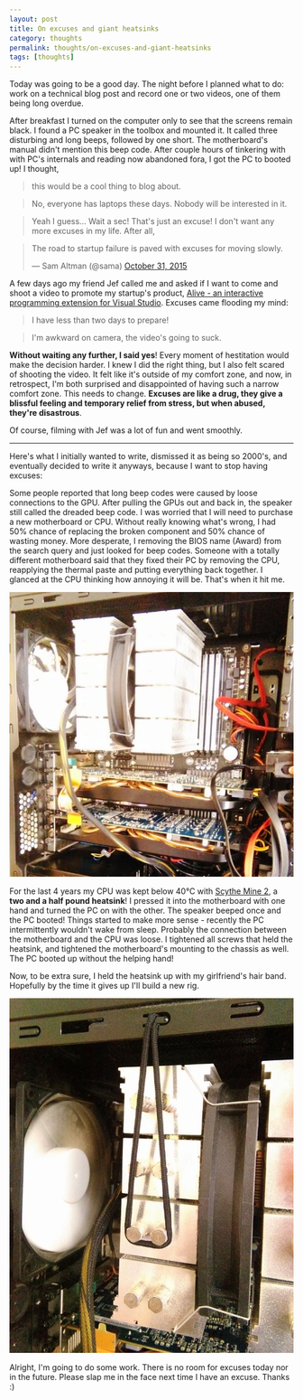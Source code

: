 ```yaml
---
layout: post
title: On excuses and giant heatsinks
category: thoughts
permalink: thoughts/on-excuses-and-giant-heatsinks
tags: [thoughts]
---
```


Today was going to be a good day. The night before I planned what to do: work on a technical blog post and record one or two videos, one of them being long overdue.

After breakfast I turned on the computer only to see that the screens remain black. I found a PC speaker in the toolbox and mounted it. It called three disturbing and long beeps, followed by one short.
The motherboard's manual didn't mention this beep code. After couple hours of tinkering with with PC's internals and reading now abandoned fora, I got the PC to booted up! I thought,

> this would be a cool thing to blog about.

> No, everyone has laptops these days. Nobody will be interested in it.

> Yeah I guess... Wait a sec! That's just an excuse! I don't want any more excuses in my life. After all,

<blockquote class="twitter-tweet" lang="en"><p lang="en" dir="ltr">The road to startup failure is paved with excuses for moving slowly.</p>&mdash; Sam Altman (@sama) <a href="https://twitter.com/sama/status/660252065864663041">October 31, 2015</a></blockquote>
<script async src="//platform.twitter.com/widgets.js" charset="utf-8"></script>


A few days ago my friend Jef called me and asked if I want to come and shoot a video to promote my startup's product, [Alive - an interactive programming extension for Visual Studio](http://comealive.io/).
Excuses came flooding my mind:

> I have less than two days to prepare!

> I'm awkward on camera, the video's going to suck.

**Without waiting any further, I said yes**! Every moment of hestitation would make the decision harder. I knew I did the right thing, but I also felt scared of shooting the video. It felt like it's outside of my comfort zone, and now, in retrospect, I'm both surprised and disappointed of having such a narrow comfort zone. This needs to change. **Excuses are like a drug, they give a blissful feeling and temporary relief from stress, but when abused, they're disastrous**. 

Of course, filming with Jef was a lot of fun and went smoothly.

***

Here's what I initially wanted to write, dismissed it as being so 2000's, and eventually decided to write it anyways, because I want to stop having excuses:

Some people reported that long beep codes were caused by loose connections to the GPU. After pulling the GPUs out and back in, the speaker still called the dreaded beep code. I was worried that I will need to purchase a new motherboard or CPU. Without really knowing what's wrong, I had 50% chance of replacing the broken component and 50% chance of wasting money. More desperate, I removing the BIOS name (Award) from the search query and just looked for beep codes. Someone with a totally different motherboard said that they fixed their PC by removing the CPU, reapplying the thermal paste and putting everything back together. I glanced at the CPU thinking how annoying it will be. That's when it hit me.

![the giant heatsink](/blogData/on-excuses-and-giant-heatsinks/before.jpg)

For the last 4 years my CPU was kept below 40°C with [Scythe Mine 2](http://www.scythe-eu.com/en/products/cpu-cooler/mine-2.html), a **two and a half pound heatsink**! I pressed it into the motherboard with one hand and turned the PC on with the other. The speaker beeped once and the PC booted! Things started to make more sense - recently the PC intermittently wouldn't wake from sleep. Probably the connection between the motherboard and the CPU was loose. I tightened all screws that held the heatsink, and tightened the motherboard's mounting to the chassis as well. The PC booted up without the helping hand!

Now, to be extra sure, I held the heatsink up with my girlfriend's hair band. Hopefully by the time it gives up I'll build a new rig. 

![problem solved](/blogData/on-excuses-and-giant-heatsinks/after.jpg)

Alright, I'm going to do some work. There is no room for excuses today nor in the future. Please slap me in the face next time I have an excuse. Thanks :)